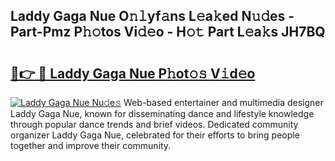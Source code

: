 ## Laddy Gaga Nue O𝚗𝚕yf𝚊ns L𝚎a𝚔ed N𝚞𝚍es - Part-Pmz P𝚑𝚘tos Vi𝚍𝚎o - H𝚘𝚝 Part L𝚎a𝚔s JH7BQ

# <h2><a href="http://kf51xg.oniu.top/?m=Laddy+Gaga+Nue">🔗👉 🔴 Laddy Gaga Nue P𝚑ot𝚘𝚜 V𝚒d𝚎o</a></h2>

[![Laddy Gaga Nue Nu𝚍e𝚜](https://i.imgur.com/0qMVB7G.gif)](http://kf51xg.oniu.top/?m=Laddy+Gaga+Nue)
Web-based entertainer and multimedia designer Laddy Gaga Nue, known for disseminating dance and lifestyle knowledge through popular dance trends and brief videos. Dedicated community organizer Laddy Gaga Nue, celebrated for their efforts to bring people together and improve their community.  

